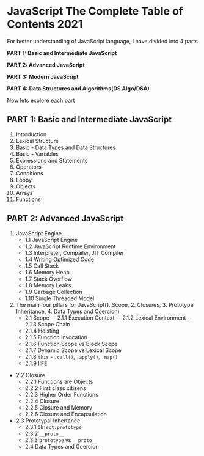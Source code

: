# JavaScript The Complete Table of Contents 2021

For better understanding of JavaScript language, I have divided into 4 parts

**PART 1: Basic and Intermediate JavaScript**

**PART 2: Advanced JavaScript**

**PART 3: Modern JavaScript**

**PART 4: Data Structures and Algorithms(DS Algo/DSA)**

Now lets explore each part
## PART 1: Basic and Intermediate JavaScript
1. Introduction
2. Lexical Structure
3. Basic - Data Types and Data Structures
4. Basic - Variables
5. Expressions and Statements
6. Operators
7. Conditions
8. Loopy
9. Objects
10. Arrays
11. Functions

## PART 2: Advanced JavaScript
1. JavaScript Engine
   - 1.1 JavaScript Engine
   - 1.2 JavaScript Runtime Environment
   - 1.3 Interpreter, Compailer, JIT Compiler
   - 1.4 Writing Optimized Code
   - 1.5 Call Stack
   - 1.6 Memory Heap
   - 1.7 Stack Overflow
   - 1.8 Memory Leaks
   - 1.9 Garbage Collection
   - 1.10 Single Threaded Model
2. The main four pillars for JavaScript(1. Scope, 2. Closures, 3. Prototypal Inheritance, 4. Data Types and Coercion)
   - 2.1 Scope
    -- 2.1.1 Execution Context
    -- 2.1.2 Lexical Environment 
    -- 2.1.3 Scope Chain
    - 2.1.4 Hoisting
    - 2.1.5 Function Invocation
    - 2.1.6 Function Scope vs Block Scope
    - 2.1.7 Dynamic Scope vs Lexical Scope
    - 2.1.8 `this` - `.call()`, `.apply()`, `.map()`
    - 2.1.9 IIFE
- 2.2 Closure
   - 2.2.1 Functions are Objects
   - 2.2.2 First class citizens
   - 2.2.3 Higher Order Functions
   - 2.2.4 Closure
   - 2.2.5 Closure and Memory
   - 2.2.6 Closure and Encapsulation
- 2.3 Prototypal Inhertance
    * 2.3.1 `Object.prototype`
    * 2.3.2 `__proto__`
    * 2.3.3 `prototype` vs `__proto__`
   * 2.4 Data Types and Coercion
